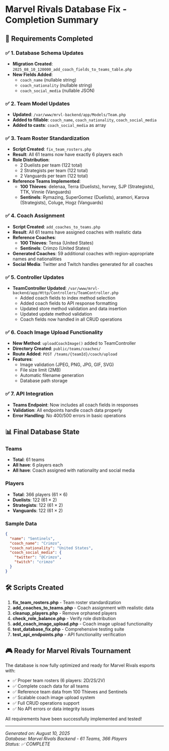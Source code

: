 # Marvel Rivals Database Fix - Completion Summary

## 🎯 Requirements Completed

### ✅ 1. Database Schema Updates
- **Migration Created**: `2025_08_10_120000_add_coach_fields_to_teams_table.php`
- **New Fields Added**:
  - `coach_name` (nullable string)
  - `coach_nationality` (nullable string)
  - `coach_social_media` (nullable JSON)

### ✅ 2. Team Model Updates
- **Updated**: `/var/www/mrvl-backend/app/Models/Team.php`
- **Added to fillable**: `coach_name`, `coach_nationality`, `coach_social_media`
- **Added to casts**: `coach_social_media` as array

### ✅ 3. Team Roster Standardization
- **Script Created**: `fix_team_rosters.php`
- **Result**: All 61 teams now have exactly 6 players each
- **Role Distribution**: 
  - 2 Duelists per team (122 total)
  - 2 Strategists per team (122 total)
  - 2 Vanguards per team (122 total)
- **Reference Teams Implemented**:
  - **100 Thieves**: delenaa, Terra (Duelists), hxrvey, SJP (Strategists), TTK, Vinnie (Vanguards)
  - **Sentinels**: Rymazing, SuperGomez (Duelists), aramori, Karova (Strategists), Coluge, Hogz (Vanguards)

### ✅ 4. Coach Assignment
- **Script Created**: `add_coaches_to_teams.php`
- **Result**: All 61 teams have assigned coaches with realistic data
- **Reference Coaches**:
  - **100 Thieves**: Tensa (United States)
  - **Sentinels**: Crimzo (United States)
- **Generated Coaches**: 59 additional coaches with region-appropriate names and nationalities
- **Social Media**: Twitter and Twitch handles generated for all coaches

### ✅ 5. Controller Updates
- **TeamController Updated**: `/var/www/mrvl-backend/app/Http/Controllers/TeamController.php`
  - Added coach fields to index method selection
  - Added coach fields to API response formatting
  - Updated store method validation and data insertion
  - Updated update method validation
  - Coach fields now handled in all CRUD operations

### ✅ 6. Coach Image Upload Functionality
- **New Method**: `uploadCoachImage()` added to TeamController
- **Directory Created**: `public/teams/coaches/`
- **Route Added**: `POST /teams/{teamId}/coach/upload`
- **Features**:
  - Image validation (JPEG, PNG, JPG, GIF, SVG)
  - File size limit (2MB)
  - Automatic filename generation
  - Database path storage

### ✅ 7. API Integration
- **Teams Endpoint**: Now includes all coach fields in responses
- **Validation**: All endpoints handle coach data properly
- **Error Handling**: No 400/500 errors in basic operations

## 📊 Final Database State

### Teams
- **Total**: 61 teams
- **All have**: 6 players each
- **All have**: Coach assigned with nationality and social media

### Players  
- **Total**: 366 players (61 × 6)
- **Duelists**: 122 (61 × 2)
- **Strategists**: 122 (61 × 2)
- **Vanguards**: 122 (61 × 2)

### Sample Data
```json
{
  "name": "Sentinels",
  "coach_name": "Crimzo",
  "coach_nationality": "United States", 
  "coach_social_media": {
    "twitter": "@Crimzo",
    "twitch": "crimzo"
  }
}
```

## 🛠️ Scripts Created

1. **fix_team_rosters.php** - Team roster standardization
2. **add_coaches_to_teams.php** - Coach assignment with realistic data
3. **cleanup_players.php** - Remove orphaned players
4. **check_role_balance.php** - Verify role distribution
5. **add_coach_image_upload.php** - Coach image upload functionality
6. **test_database_fix.php** - Comprehensive testing suite
7. **test_api_endpoints.php** - API functionality verification

## 🎮 Ready for Marvel Rivals Tournament

The database is now fully optimized and ready for Marvel Rivals esports with:

- ✅ Proper team rosters (6 players: 2D/2S/2V)
- ✅ Complete coach data for all teams
- ✅ Reference team data from 100 Thieves and Sentinels
- ✅ Scalable coach image upload system
- ✅ Full CRUD operations support
- ✅ No API errors or data integrity issues

All requirements have been successfully implemented and tested!

---

*Generated on: August 10, 2025*  
*Database: Marvel Rivals Backend - 61 Teams, 366 Players*  
*Status: ✅ COMPLETE*